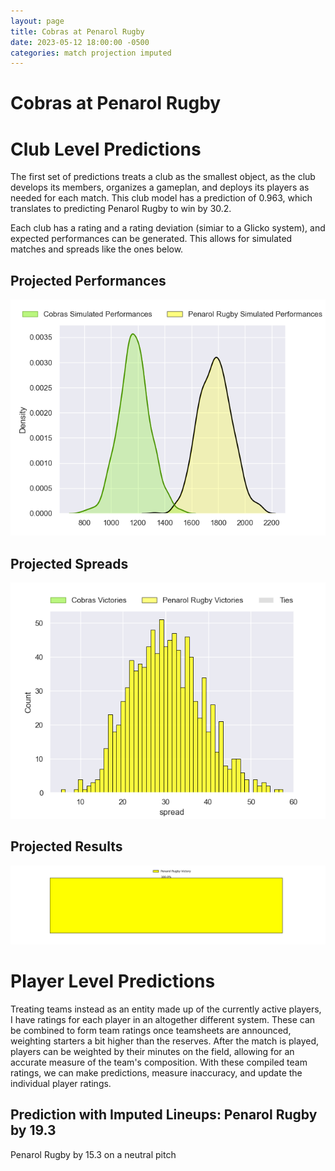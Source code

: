 ```yaml
---  
layout: page  
title: Cobras at Penarol Rugby  
date: 2023-05-12 18:00:00 -0500  
categories: match projection imputed  
---
```

# Cobras at Penarol Rugby

# Club Level Predictions


The first set of predictions treats a club as the smallest object, as the club develops its members, organizes a gameplan, and deploys its players as needed for each match. This club model has a prediction of 0.963, which translates to predicting Penarol Rugby to win by 30.2.

Each club has a rating and a rating deviation (simiar to a Glicko system), and expected performances can be generated. This allows for simulated matches and spreads like the ones below.
## Projected Performances


![Projected Performances](plots/performances_2023-05-12-PenarolRugby-Cobras.png)
## Projected Spreads


![Projected Spreads](plots/spreads_2023-05-12-PenarolRugby-Cobras.png)
## Projected Results


![Projected Results](plots/resultbar_2023-05-12-PenarolRugby-Cobras.png)
# Player Level Predictions


Treating teams instead as an entity made up of the currently active players, I have ratings for each player in an altogether different system. These can be combined to form team ratings once teamsheets are announced, weighting starters a bit higher than the reserves. After the match is played, players can be weighted by their minutes on the field, allowing for an accurate measure of the team's composition. With these compiled team ratings, we can make predictions, measure inaccuracy, and update the individual player ratings.
## Prediction with Imputed Lineups: Penarol Rugby by 19.3


Penarol Rugby by 15.3 on a neutral pitch

